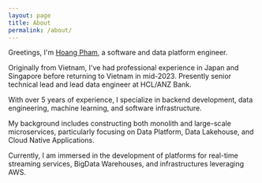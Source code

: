 ```yaml
---
layout: page
title: About
permalink: /about/
---
```

Greetings, I'm [Hoang Pham](https://www.linkedin.com/in/hoang-pham-770010128/), a software and data platform engineer. 

Originally from Vietnam, I've had professional experience in Japan and Singapore before returning to Vietnam in mid-2023. Presently senior technical lead and lead data engineer at HCL/ANZ Bank.

With over 5 years of experience, I specialize in backend development, data engineering, machine learning, and software infrastructure.

My background includes constructing both monolith and large-scale microservices, particularly focusing on Data Platform, Data Lakehouse, and Cloud Native Applications.

Currently, I am immersed in the development of platforms for real-time streaming services, BigData Warehouses, and infrastructures leveraging AWS.